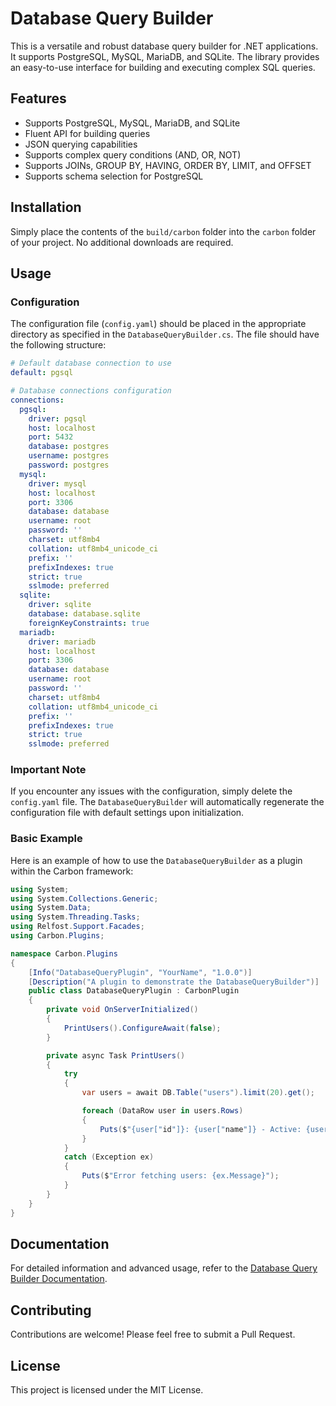 
# Database Query Builder

This is a versatile and robust database query builder for .NET applications. It supports PostgreSQL, MySQL, MariaDB, and SQLite. The library provides an easy-to-use interface for building and executing complex SQL queries.

## Features

- Supports PostgreSQL, MySQL, MariaDB, and SQLite
- Fluent API for building queries
- JSON querying capabilities
- Supports complex query conditions (AND, OR, NOT)
- Supports JOINs, GROUP BY, HAVING, ORDER BY, LIMIT, and OFFSET
- Supports schema selection for PostgreSQL

## Installation

Simply place the contents of the `build/carbon` folder into the `carbon` folder of your project. No additional downloads are required.

## Usage

### Configuration

The configuration file (`config.yaml`) should be placed in the appropriate directory as specified in the `DatabaseQueryBuilder.cs`. The file should have the following structure:

```yaml
# Default database connection to use
default: pgsql

# Database connections configuration
connections:
  pgsql:
    driver: pgsql
    host: localhost
    port: 5432
    database: postgres
    username: postgres
    password: postgres
  mysql:
    driver: mysql
    host: localhost
    port: 3306
    database: database
    username: root
    password: ''
    charset: utf8mb4
    collation: utf8mb4_unicode_ci
    prefix: ''
    prefixIndexes: true
    strict: true
    sslmode: preferred
  sqlite:
    driver: sqlite
    database: database.sqlite
    foreignKeyConstraints: true
  mariadb:
    driver: mariadb
    host: localhost
    port: 3306
    database: database
    username: root
    password: ''
    charset: utf8mb4
    collation: utf8mb4_unicode_ci
    prefix: ''
    prefixIndexes: true
    strict: true
    sslmode: preferred
```

### Important Note

If you encounter any issues with the configuration, simply delete the `config.yaml` file. The `DatabaseQueryBuilder` will automatically regenerate the configuration file with default settings upon initialization.

### Basic Example

Here is an example of how to use the `DatabaseQueryBuilder` as a plugin within the Carbon framework:

```csharp
using System;
using System.Collections.Generic;
using System.Data;
using System.Threading.Tasks;
using Relfost.Support.Facades;
using Carbon.Plugins;

namespace Carbon.Plugins
{
    [Info("DatabaseQueryPlugin", "YourName", "1.0.0")]
    [Description("A plugin to demonstrate the DatabaseQueryBuilder")]
    public class DatabaseQueryPlugin : CarbonPlugin
    {
        private void OnServerInitialized()
        {
            PrintUsers().ConfigureAwait(false);
        }

        private async Task PrintUsers()
        {
            try
            {
                var users = await DB.Table("users").limit(20).get();

                foreach (DataRow user in users.Rows)
                {
                    Puts($"{user["id"]}: {user["name"]} - Active: {user["active"]}");
                }
            }
            catch (Exception ex)
            {
                Puts($"Error fetching users: {ex.Message}");
            }
        }
    }
}
```

## Documentation

For detailed information and advanced usage, refer to the [Database Query Builder Documentation](docs/Database.QueryBuilder.md).

## Contributing

Contributions are welcome! Please feel free to submit a Pull Request.

## License

This project is licensed under the MIT License.
